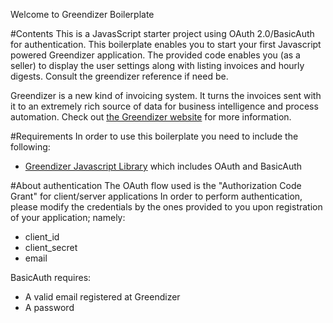 Welcome to Greendizer Boilerplate

#Contents
This is a JavasScript starter project using OAuth 2.0/BasicAuth for authentication.
This boilerplate enables you to start your first Javascript powered Greendizer application.
The provided code enables you (as a seller) to display the user settings along with listing invoices and hourly digests. Consult the greendizer reference if need be.

Greendizer is a new kind of invoicing system.
It turns the invoices sent with it to an extremely rich source of data for business intelligence and process automation.
Check out [the Greendizer website](https://www.greendizer.com/) for more information.

#Requirements
In order to use this boilerplate you need to include the following:
* [Greendizer Javascript Library](https://js.greendizer.com) which includes OAuth and BasicAuth

#About authentication
The OAuth flow used is the "Authorization Code Grant" for client/server applications
In order to perform authentication, please modify the credentials by the ones provided to you upon registration of your application; namely:
* client_id
* client_secret
* email

BasicAuth requires:
* A valid email registered at Greendizer
* A password